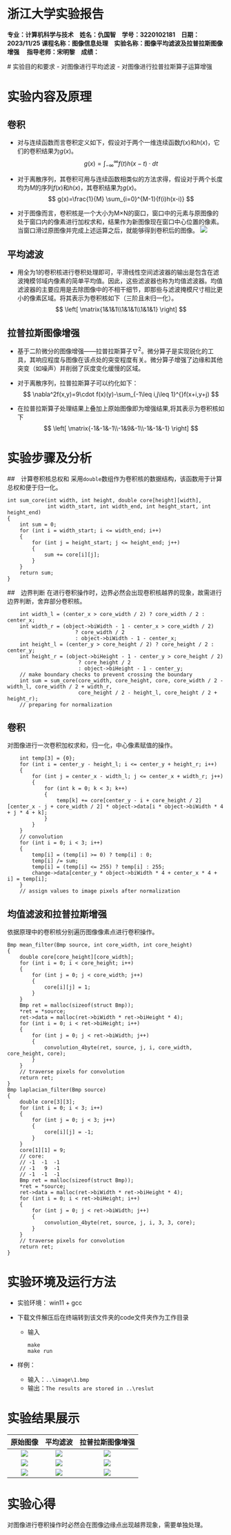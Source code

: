 # 浙江大学实验报告

**专业：计算机科学与技术&emsp;姓名：仇国智&emsp;学号：3220102181&emsp;日期：2023/11/25 
课程名称：图像信息处理&emsp;实验名称：图像平均滤波及拉普拉斯图像增强&emsp; 
指导老师：宋明黎&emsp;成绩：**

<div align=center STYLE="page-break-after: always;">
</div>
# 实验目的和要求
- 对图像进行平均滤波
- 对图像进行拉普拉斯算子运算增强

# 实验内容及原理

## 卷积

- 对与连续函数而言卷积定义如下，假设对于两个一维连续函数$f(x)$和$h(x)$，它们的卷积结果为$g(x)$。
	$$
	g(x)=\int_{-\infty}^{\infty}{f(t)h(x-t)\cdot dt}
	$$

- 对于离散序列，其卷积可用与连续函数相类似的方法求得，假设对于两个长度均为$M$的序列$f(x)$和$h(x)$，其卷积结果为$g(x)$。
	$$
	g(x)=\frac{1}{M} \sum_{i=0}^{M-1}{f(i)h(x-i)}
	$$

- 对于图像而言，卷积核是一个大小为M×N的窗口，窗口中的元素与原图像的处于窗口内的像素进行加权求和，结果作为新图像现在窗口中心位置的像素。当窗口滑过原图像并完成上述运算之后，就能够得到卷积后的图像。
![](.\1.jpg)

## 平均滤波

- 用全为1的卷积核进行卷积处理即可，平滑线性空间滤波器的输出是包含在滤波掩模邻域内像素的简单平均值。因此，这些滤波器也称为均值滤波器。均值滤波器的主要应用是去除图像中的不相干细节，即那些与滤波掩模尺寸相比更小的像素区域。将其表示为卷积核如下（三阶且未归一化）。
$$
\left[ \matrix{1&1&1\\1&1&1\\1&1&1} \right]
$$
## 拉普拉斯图像增强

- 基于二阶微分的图像增强——拉普拉斯算子$\nabla^2$。微分算子是实现锐化的工具，其响应程度与图像在该点处的突变程度有关。微分算子增强了边缘和其他突变（如噪声）并削弱了灰度变化缓慢的区域。
- 对于离散序列，拉普拉斯算子可以约化如下：
	$$
	\nabla^2f(x,y)=9\cdot f(x)(y)-\sum_{-1\leq i,j\leq 1}^{}f(x+i,y+j)
	$$
	
- 在拉普拉斯算子处理结果上叠加上原始图像即为增强结果,将其表示为卷积核如下
$$
\left[ \matrix{-1&-1&-1\\-1&9&-1\\-1&-1&-1} \right]
$$
# 实验步骤及分析
##　计算卷积核总权和
采用`double`数组作为卷积核的数据结构，该函数用于计算总权和便于归一化。
```
int sum_core(int width, int height, double core[height][width],
             int width_start, int width_end, int height_start, int height_end)
{
    int sum = 0;
    for (int i = width_start; i <= width_end; i++)
    {
        for (int j = height_start; j <= height_end; j++)
        {
            sum += core[i][j];
        }
    }
    return sum;
}
```
##　边界判断
在进行卷积操作时，边界必然会出现卷积核越界的现象，故需进行边界判断，舍弃部分卷积核。
```
    int width_l = (center_x > core_width / 2) ? core_width / 2 : center_x;
    int width_r = (object->biWidth - 1 - center_x > core_width / 2)
                      ? core_width / 2
                      : object->biWidth - 1 - center_x;
    int height_l = (center_y > core_height / 2) ? core_height / 2 : center_y;
    int height_r = (object->biHeight - 1 - center_y > core_height / 2)
                       ? core_height / 2
                       : object->biHeight - 1 - center_y;
    // make boundary checks to prevent crossing the boundary
    int sum = sum_core(core_width, core_height, core, core_width / 2 - width_l, core_width / 2 + width_r,
                       core_height / 2 - height_l, core_height / 2 + height_r);
    // preparing for normalization
```
## 卷积
对图像进行一次卷积加权求和，归一化，中心像素赋值的操作。
```
    int temp[3] = {0};
    for (int i = center_y - height_l; i <= center_y + height_r; i++)
    {
        for (int j = center_x - width_l; j <= center_x + width_r; j++)
        {
            for (int k = 0; k < 3; k++)
            {
                temp[k] += core[center_y - i + core_height / 2][center_x - j + core_width / 2] * object->data[i * object->biWidth * 4 + j * 4 + k];
            }
        }
    }
    // convolution
    for (int i = 0; i < 3; i++)
    {
        temp[i] = (temp[i] >= 0) ? temp[i] : 0;
        temp[i] /= sum;
        temp[i] = (temp[i] <= 255) ? temp[i] : 255;
        change->data[center_y * object->biWidth * 4 + center_x * 4 + i] = temp[i];
    }
    // assign values to image pixels after normalization
```
## 均值滤波和拉普拉斯增强
依据原理中的卷积核分别遍历图像像素点进行卷积操作。
```
Bmp mean_filter(Bmp source, int core_width, int core_height)
{
    double core[core_height][core_width];
    for (int i = 0; i < core_height; i++)
    {
        for (int j = 0; j < core_width; j++)
        {
            core[i][j] = 1;
        }
    }
    Bmp ret = malloc(sizeof(struct Bmp));
    *ret = *source;
    ret->data = malloc(ret->biWidth * ret->biHeight * 4);
    for (int i = 0; i < ret->biHeight; i++)
    {
        for (int j = 0; j < ret->biWidth; j++)
        {
            convolution_4byte(ret, source, j, i, core_width, core_height, core);
        }
    }
    // traverse pixels for convolution
    return ret;
}
Bmp laplacian_filter(Bmp source)
{
    double core[3][3];
    for (int i = 0; i < 3; i++)
    {
        for (int j = 0; j < 3; j++)
        {
            core[i][j] = -1;
        }
    }
    core[1][1] = 9;
    // core:
    // -1  -1  -1
    // -1   9  -1
    // -1  -1  -1
    Bmp ret = malloc(sizeof(struct Bmp));
    *ret = *source;
    ret->data = malloc(ret->biWidth * ret->biHeight * 4);
    for (int i = 0; i < ret->biHeight; i++)
    {
        for (int j = 0; j < ret->biWidth; j++)
        {
            convolution_4byte(ret, source, j, i, 3, 3, core);
        }
    }
    // traverse pixels for convolution
    return ret;
}
```
# 实验环境及运行方法
- 实验环境： win11 + gcc 

- 下载文件解压后在终端转到该文件夹的code文件夹作为工作目录

  -  输入 
		```
		make
		make run
		```

-  样例：

   - 输入：`..\image\1.bmp`
   - 输出：`The results are stored in ..\reslut`
# 实验结果展示
|原始图像|平均滤波|拉普拉斯图像增强|
|:---:|:---:|:---:|
|![](..\image\1.bmp)|![](..\result\mean1.bmp)|![](..\result\laplacian1.bmp)|
|![](..\image\2.bmp)|![](..\result\mean2.bmp)|![](..\result\laplacian2.bmp)|
|![](..\image\3.bmp)|![](..\result\mean3.bmp)|![](..\result\laplacian3.bmp)|

# 实验心得
对图像进行卷积操作时必然会在图像边缘点出现越界现象，需要单独处理。
